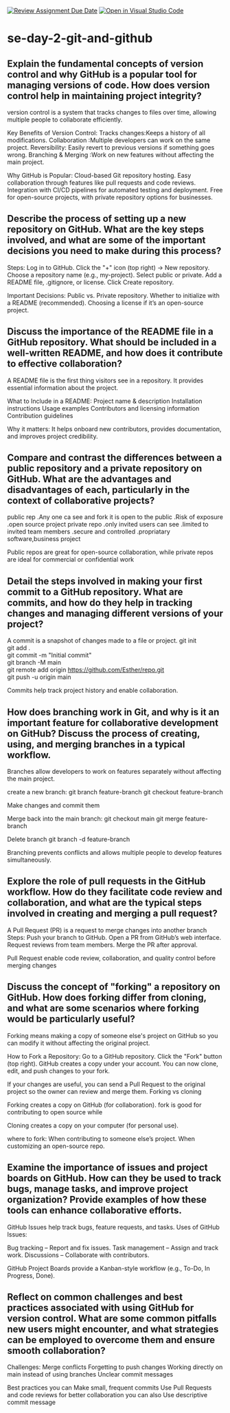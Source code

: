 [![Review Assignment Due Date](https://classroom.github.com/assets/deadline-readme-button-22041afd0340ce965d47ae6ef1cefeee28c7c493a6346c4f15d667ab976d596c.svg)](https://classroom.github.com/a/8wgCKhpZ)
[![Open in Visual Studio Code](https://classroom.github.com/assets/open-in-vscode-2e0aaae1b6195c2367325f4f02e2d04e9abb55f0b24a779b69b11b9e10269abc.svg)](https://classroom.github.com/online_ide?assignment_repo_id=18416479&assignment_repo_type=AssignmentRepo)
# se-day-2-git-and-github
## Explain the fundamental concepts of version control and why GitHub is a popular tool for managing versions of code. How does version control help in maintaining project integrity?
version control is a system that tracks changes to files over time, allowing multiple people to collaborate efficiently.

Key Benefits of Version Control:
Tracks changes:Keeps a history of all modifications.
Collaboration :Multiple developers can work on the same project.
Reversibility: Easily revert to previous versions if something goes wrong.
Branching & Merging :Work on new features without affecting the main project.

Why GitHub is Popular:
Cloud-based Git repository hosting.
Easy collaboration through features like pull requests and code reviews.
Integration with CI/CD pipelines for automated testing and deployment.
Free for open-source projects, with private repository options for businesses.

## Describe the process of setting up a new repository on GitHub. What are the key steps involved, and what are some of the important decisions you need to make during this process?
Steps:
Log in to GitHub.
Click the "+" icon (top right) → New repository.
Choose a repository name (e.g., my-project).
Select public or private.
Add a README file, .gitignore, or license.
Click Create repository.

Important Decisions:
Public vs. Private repository.
Whether to initialize with a README (recommended).
Choosing a license if it’s an open-source project.

## Discuss the importance of the README file in a GitHub repository. What should be included in a well-written README, and how does it contribute to effective collaboration?
A README file is the first thing visitors see in a repository. It provides essential information about the project.

What to Include in a README:
Project name & description
Installation instructions
Usage examples
Contributors and licensing information
Contribution guidelines

Why it matters: It helps onboard new contributors, provides documentation, and improves project credibility.
## Compare and contrast the differences between a public repository and a private repository on GitHub. What are the advantages and disadvantages of each, particularly in the context of collaborative projects?
public rep
.Any one ca see and fork
it is open to the public
.Risk of exposure
.open source project 
private repo
.only invited users can see
.limited to invited team members
.secure and controlled
.propriatary software,business project

Public repos are great for open-source collaboration, while private repos are ideal for commercial or confidential work

## Detail the steps involved in making your first commit to a GitHub repository. What are commits, and how do they help in tracking changes and managing different versions of your project?

A commit is a snapshot of changes made to a file or project.
git init              
git add .           
git commit -m "Initial commit"  
git branch -M main    
git remote add origin https://github.com/Esther/repo.git  
git push -u origin main  

Commits help track project history and enable collaboration.

## How does branching work in Git, and why is it an important feature for collaborative development on GitHub? Discuss the process of creating, using, and merging branches in a typical workflow.
Branches allow developers to work on features separately without affecting the main project.

create a new branch:
git branch feature-branch
git checkout feature-branch

Make changes and commit them

Merge back into the main branch:
git checkout main
git merge feature-branch

Delete branch
git branch -d feature-branch

Branching prevents conflicts and allows multiple people to develop features simultaneously.

## Explore the role of pull requests in the GitHub workflow. How do they facilitate code review and collaboration, and what are the typical steps involved in creating and merging a pull request?

A Pull Request (PR) is a request to merge changes into another branch
Steps:
Push your branch to GitHub.
Open a PR from GitHub’s web interface.
Request reviews from team members.
Merge the PR after approval.

Pull Request enable code review, collaboration, and quality control before merging changes

## Discuss the concept of "forking" a repository on GitHub. How does forking differ from cloning, and what are some scenarios where forking would be particularly useful?

Forking  means making a copy of someone else's project on GitHub so you can modify it without affecting the original project.

How to Fork a Repository:
Go to a GitHub repository.
Click the "Fork" button (top right).
GitHub creates a copy under your account.
You can now clone, edit, and push changes to your fork.

If your changes are useful, you can send a Pull Request to the original project so the owner can review and merge them.
Forking vs cloning

Forking creates a copy on GitHub (for collaboration).
fork is good for contributing to open source
while

Cloning creates a copy on your computer (for personal use).

where to fork:
When contributing to someone else’s project.
When customizing an open-source repo.


## Examine the importance of issues and project boards on GitHub. How can they be used to track bugs, manage tasks, and improve project organization? Provide examples of how these tools can enhance collaborative efforts.
GitHub Issues help track bugs, feature requests, and tasks.
Uses of GitHub Issues:

Bug tracking – Report and fix issues.
Task management – Assign and track work.
Discussions – Collaborate with contributors.

GitHub Project Boards provide a Kanban-style workflow (e.g., To-Do, In Progress, Done).

## Reflect on common challenges and best practices associated with using GitHub for version control. What are some common pitfalls new users might encounter, and what strategies can be employed to overcome them and ensure smooth collaboration?

Challenges:
Merge conflicts
Forgetting to push changes
Working directly on main instead of using branches
Unclear commit messages

Best practices
 you can Make small, frequent commits
Use Pull Requests and code reviews for better collaboration
you can also Use descriptive commit message

